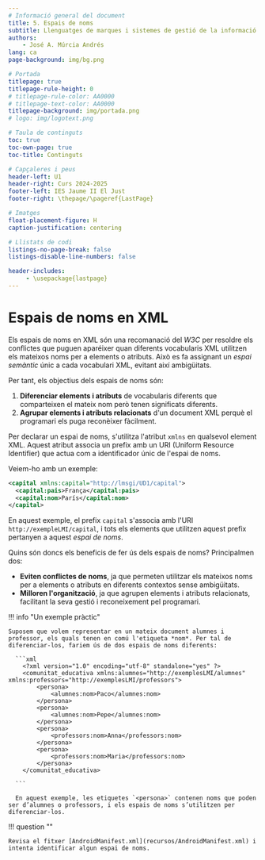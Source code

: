 ```yaml
---
# Informació general del document
title: 5. Espais de noms
subtitle: Llenguatges de marques i sistemes de gestió de la informació (LMSGI)
authors: 
    - José A. Múrcia Andrés
lang: ca
page-background: img/bg.png

# Portada
titlepage: true
titlepage-rule-height: 0
# titlepage-rule-color: AA0000
# titlepage-text-color: AA0000
titlepage-background: img/portada.png
# logo: img/logotext.png

# Taula de continguts
toc: true
toc-own-page: true
toc-title: Continguts

# Capçaleres i peus
header-left: U1
header-right: Curs 2024-2025
footer-left: IES Jaume II El Just
footer-right: \thepage/\pageref{LastPage}

# Imatges
float-placement-figure: H
caption-justification: centering

# Llistats de codi
listings-no-page-break: false
listings-disable-line-numbers: false

header-includes:
     - \usepackage{lastpage}
---
```


# Espais de noms en XML

Els espais de noms en XML són una recomanació del *W3C* per resoldre els conflictes que puguen aparéixer quan diferents vocabularis XML utilitzen els mateixos noms per a elements o atributs. Això es fa assignant un *espai semàntic* únic a cada vocabulari XML, evitant així ambigüitats.

Per tant, els objectius dels espais de noms són:

1. **Diferenciar elements i atributs** de vocabularis diferents que comparteixen el mateix nom però tenen significats diferents.
2. **Agrupar elements i atributs relacionats** d'un document XML perquè el programari els puga reconèixer fàcilment.

Per declarar un espai de noms, s'utilitza l'atribut `xmlns` en qualsevol element XML. Aquest atribut associa un prefix amb un URI (Uniform Resource Identifier) que actua com a identificador únic de l'espai de noms.

Veiem-ho amb un exemple:

```xml
<capital xmlns:capital="http://lmsgi/UD1/capital">
  <capital:pais>França</capital:pais>
  <capital:nom>París</capital:nom>
</capital>
```
En aquest exemple, el prefix `capital` s'associa amb l'URI `http://exempleLMI/capital`, i tots els elements que utilitzen aquest prefix pertanyen a aquest *espai de noms*.

Quins són doncs els beneficis de fer ús dels espais de noms? Principalmen dos:

- **Eviten conflictes de noms**, ja que permeten utilitzar els mateixos noms per a elements o atributs en diferents contextos sense ambigüitats.
- **Milloren l'organització**, ja que agrupen elements i atributs relacionats, facilitant la seva gestió i reconeixement pel programari.


!!! info "Un exemple pràctic"

    Suposem que volem representar en un mateix document alumnes i professor, els quals tenen en comú l'etiqueta *nom*. Per tal de diferenciar-los, fariem ús de dos espais de noms diferents:

      ```xml
        <?xml version="1.0" encoding="utf-8" standalone="yes" ?>
        <comunitat_educativa xmlns:alumnes="http://exemplesLMI/alumnes" xmlns:professors="http://exemplesLMI/professors">
            <persona>
                <alumnes:nom>Paco</alumnes:nom>
            </persona>
            <persona>
                <alumnes:nom>Pepe</alumnes:nom>
            </persona>
            <persona>
                <professors:nom>Anna</professors:nom>
            </persona>
            <persona>
                <professors:nom>Maria</professors:nom>
            </persona>
        </comunitat_educativa>

      ```

      En aquest exemple, les etiquetes `<persona>` contenen noms que poden ser d’alumnes o professors, i els espais de noms s’utilitzen per diferenciar-los.


!!! question ""

    Revisa el fitxer [AndroidManifest.xml](recursos/AndroidManifest.xml) i intenta identificar algun espai de noms.